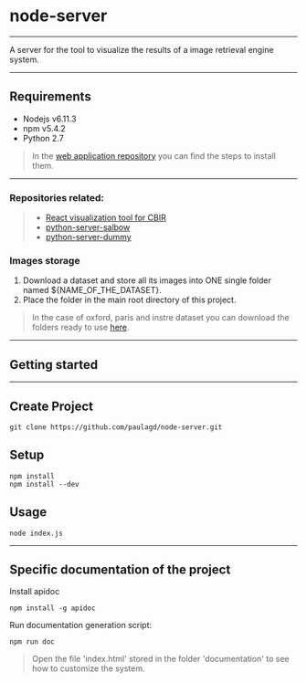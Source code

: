 # node-server
---
A server for the tool to visualize the results of a image retrieval engine system.

---
## Requirements

* Nodejs v6.11.3
* npm v5.4.2
* Python 2.7

> In the [web application repository](https://github.com/paulagd/react-visualization-tool-CBIR) you can find the steps to install them.

---
### Repositories related:
>
> * [React visualization tool for CBIR](https://github.com/paulagd/react-visualization-tool-CBIR)
> * [python-server-salbow](https://bitbucket.org/emohe/python-server-salbow/src/master/)
> * [python-server-dummy](https://bitbucket.org/emohe/python-server-dummy/src/master/)

### Images storage

1. Download a dataset and store all its images into ONE single folder named ${NAME_OF_THE_DATASET}.
2. Place the folder in the main root directory of this project.

> In the case of oxford, paris and instre dataset you can download the folders ready to use [here](https://drive.google.com/drive/folders/178bcx_trf4BZMUS8VOUpKh7JcqhZxC7C?usp=sharing).

---
## Getting started
---
Create Project
---
```
git clone https://github.com/paulagd/node-server.git
```

Setup
---
```
npm install
npm install --dev

```

Usage
---

`node index.js`

---------------------------------------------------------------
## Specific documentation of the project

Install apidoc
```
npm install -g apidoc

```

Run documentation generation script:
```
npm run doc

```

> Open the file 'index.html' stored in the folder 'documentation' to see how to customize the system.

